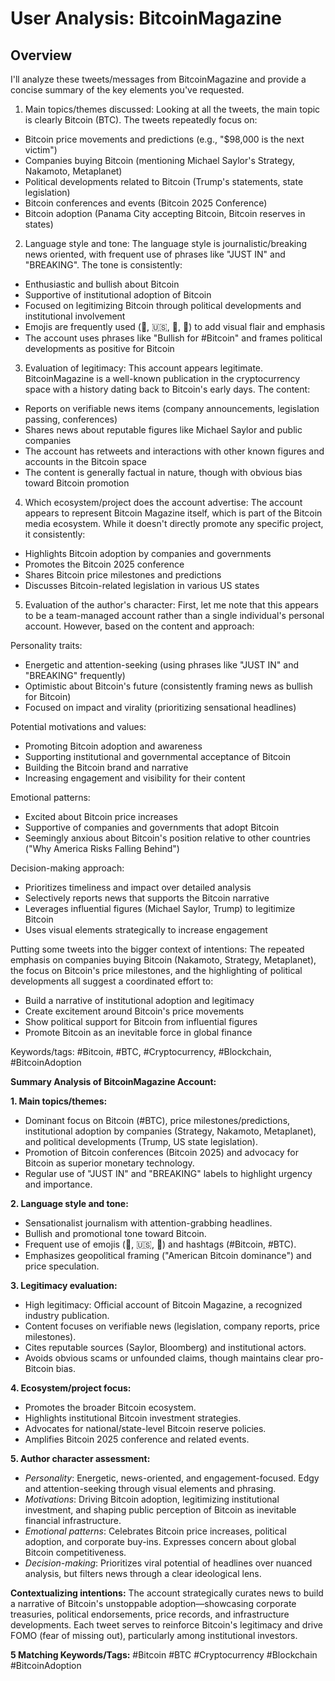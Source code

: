 # User Analysis: BitcoinMagazine

## Overview

<think>
I'll analyze these tweets/messages from BitcoinMagazine and provide a concise summary of the key elements you've requested.

1. Main topics/themes discussed:
Looking at all the tweets, the main topic is clearly Bitcoin (BTC). The tweets repeatedly focus on:
- Bitcoin price movements and predictions (e.g., "$98,000 is the next victim")
- Companies buying Bitcoin (mentioning Michael Saylor's Strategy, Nakamoto, Metaplanet)
- Political developments related to Bitcoin (Trump's statements, state legislation)
- Bitcoin conferences and events (Bitcoin 2025 Conference)
- Bitcoin adoption (Panama City accepting Bitcoin, Bitcoin reserves in states)

2. Language style and tone:
The language style is journalistic/breaking news oriented, with frequent use of phrases like "JUST IN" and "BREAKING". The tone is consistently:
- Enthusiastic and bullish about Bitcoin
- Supportive of institutional adoption of Bitcoin
- Focused on legitimizing Bitcoin through political developments and institutional involvement
- Emojis are frequently used (🚀, 🇺🇸, 👀, 🚀) to add visual flair and emphasis
- The account uses phrases like "Bullish for #Bitcoin" and frames political developments as positive for Bitcoin

3. Evaluation of legitimacy:
This account appears legitimate. BitcoinMagazine is a well-known publication in the cryptocurrency space with a history dating back to Bitcoin's early days. The content:
- Reports on verifiable news items (company announcements, legislation passing, conferences)
- Shares news about reputable figures like Michael Saylor and public companies
- The account has retweets and interactions with other known figures and accounts in the Bitcoin space
- The content is generally factual in nature, though with obvious bias toward Bitcoin promotion

4. Which ecosystem/project does the account advertise:
The account appears to represent Bitcoin Magazine itself, which is part of the Bitcoin media ecosystem. While it doesn't directly promote any specific project, it consistently:
- Highlights Bitcoin adoption by companies and governments
- Promotes the Bitcoin 2025 conference
- Shares Bitcoin price milestones and predictions
- Discusses Bitcoin-related legislation in various US states

5. Evaluation of the author's character:
First, let me note that this appears to be a team-managed account rather than a single individual's personal account. However, based on the content and approach:

Personality traits:
- Energetic and attention-seeking (using phrases like "JUST IN" and "BREAKING" frequently)
- Optimistic about Bitcoin's future (consistently framing news as bullish for Bitcoin)
- Focused on impact and virality (prioritizing sensational headlines)

Potential motivations and values:
- Promoting Bitcoin adoption and awareness
- Supporting institutional and governmental acceptance of Bitcoin
- Building the Bitcoin brand and narrative
- Increasing engagement and visibility for their content

Emotional patterns:
- Excited about Bitcoin price increases
- Supportive of companies and governments that adopt Bitcoin
- Seemingly anxious about Bitcoin's position relative to other countries ("Why America Risks Falling Behind")

Decision-making approach:
- Prioritizes timeliness and impact over detailed analysis
- Selectively reports news that supports the Bitcoin narrative
- Leverages influential figures (Michael Saylor, Trump) to legitimize Bitcoin
- Uses visual elements strategically to increase engagement

Putting some tweets into the bigger context of intentions:
The repeated emphasis on companies buying Bitcoin (Nakamoto, Strategy, Metaplanet), the focus on Bitcoin's price milestones, and the highlighting of political developments all suggest a coordinated effort to:
- Build a narrative of institutional adoption and legitimacy
- Create excitement around Bitcoin's price movements
- Show political support for Bitcoin from influential figures
- Promote Bitcoin as an inevitable force in global finance

Keywords/tags:
#Bitcoin, #BTC, #Cryptocurrency, #Blockchain, #BitcoinAdoption
</think>

**Summary Analysis of BitcoinMagazine Account:**

**1. Main topics/themes:**
- Dominant focus on Bitcoin (#BTC), price milestones/predictions, institutional adoption by companies (Strategy, Nakamoto, Metaplanet), and political developments (Trump, US state legislation).
- Promotion of Bitcoin conferences (Bitcoin 2025) and advocacy for Bitcoin as superior monetary technology.
- Regular use of "JUST IN" and "BREAKING" labels to highlight urgency and importance.

**2. Language style and tone:**
- Sensationalist journalism with attention-grabbing headlines.
- Bullish and promotional tone toward Bitcoin.
- Frequent use of emojis (🚀, 🇺🇸, 👀) and hashtags (#Bitcoin, #BTC).
- Emphasizes geopolitical framing ("American Bitcoin dominance") and price speculation.

**3. Legitimacy evaluation:**
- High legitimacy: Official account of Bitcoin Magazine, a recognized industry publication.
- Content focuses on verifiable news (legislation, company reports, price milestones).
- Cites reputable sources (Saylor, Bloomberg) and institutional actors.
- Avoids obvious scams or unfounded claims, though maintains clear pro-Bitcoin bias.

**4. Ecosystem/project focus:**
- Promotes the broader Bitcoin ecosystem.
- Highlights institutional Bitcoin investment strategies.
- Advocates for national/state-level Bitcoin reserve policies.
- Amplifies Bitcoin 2025 conference and related events.

**5. Author character assessment:**
- *Personality*: Energetic, news-oriented, and engagement-focused. Edgy and attention-seeking through visual elements and phrasing.
- *Motivations*: Driving Bitcoin adoption, legitimizing institutional investment, and shaping public perception of Bitcoin as inevitable financial infrastructure.
- *Emotional patterns*: Celebrates Bitcoin price increases, political adoption, and corporate buy-ins. Expresses concern about global Bitcoin competitiveness.
- *Decision-making*: Prioritizes viral potential of headlines over nuanced analysis, but filters news through a clear ideological lens.

**Contextualizing intentions:**
The account strategically curates news to build a narrative of Bitcoin's unstoppable adoption—showcasing corporate treasuries, political endorsements, price records, and infrastructure developments. Each tweet serves to reinforce Bitcoin's legitimacy and drive FOMO (fear of missing out), particularly among institutional investors.

**5 Matching Keywords/Tags:**
#Bitcoin #BTC #Cryptocurrency #Blockchain #BitcoinAdoption